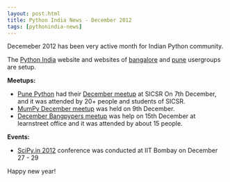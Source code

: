 ```yaml
---
layout: post.html
title: Python India News - December 2012
tags: [pythonindia-news]
---
```


Decemeber 2012 has been very active month for Indian Python community.

The [Python India](http://python.org.in/) website and websites of [bangalore][] and [pune][] usergroups are setup.

**Meetups:**

* [Pune Python][pune] had their [December meetup][pune-dec] at SICSR On 7th December, and it was attended by 20+ people and students of SICSR.
* [MumPy December meetup][mumpy-dec] was held on 9th December.
* [December Bangpypers meetup][bang-dec] was help on 15th December at learnstreet office and it was attended by about 15 people.

**Events:**

* [SciPy.in 2012][scipy2012] conference was conducted at IIT Bombay on December 27 - 29

Happy new year!

[bangalore]: http://bangalore.python.org.in/
[pune]: http://pune.python.org.in/

[mumpy-dec]: https://groups.google.com/forum/?fromgroups=#!topic/mumpy/PgYW33VqNKE
[pune-dec]: http://pune.python.org.in/meeting-notes/2012/12/07/meeting-notes.html
[mumpy-dec]: https://groups.google.com/forum/?fromgroups=#!topic/mumpy/PgYW33VqNKE
[bang-dec]: http://bangalore.python.org.in/blog/2012/12/13/december-bangpypers-meetup/
[scipy2012]: http://scipy.in/scipyin/2012/
